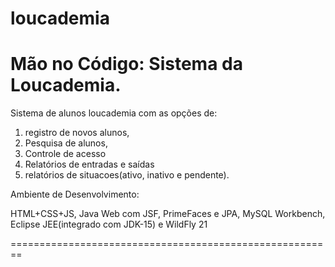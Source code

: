 # loucademia
 Mão no Código: Sistema da Loucademia.
 ==========================================================
  Sistema de alunos loucademia com as opções de:
  1) registro de novos alunos, 
  2) Pesquisa de alunos,
  3) Controle de acesso
  4) Relatórios de entradas e saídas 
  5) relatórios de situacoes(ativo, inativo e pendente).
 
   Ambiente de Desenvolvimento:
   
  HTML+CSS+JS,
  Java Web com JSF, PrimeFaces e JPA,
  MySQL Workbench,
  Eclipse JEE(integrado com JDK-15) e
  WildFly 21
  
  ========================================================
 
